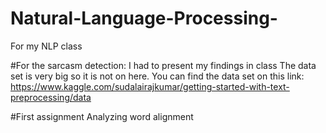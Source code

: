 # Natural-Language-Processing-
For my NLP class

#For the sarcasm detection: I had to present my findings in class
The data set is very big so it is not on here. 
You can find the data set on this link: https://www.kaggle.com/sudalairajkumar/getting-started-with-text-preprocessing/data
 
#First assignment
Analyzing word alignment 
